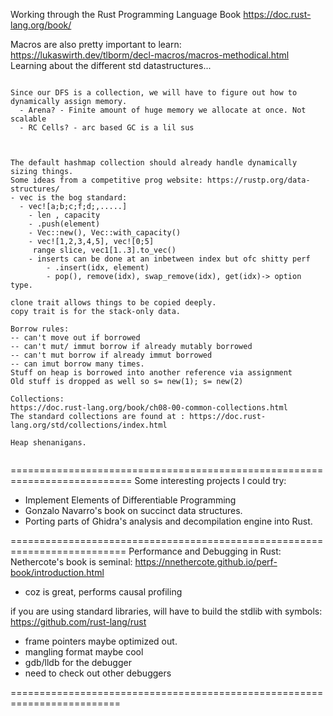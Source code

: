 Working through the Rust Programming Language Book
https://doc.rust-lang.org/book/





Macros are also pretty important to learn:
  https://lukaswirth.dev/tlborm/decl-macros/macros-methodical.html
Learning about the different std datastructures...
```

Since our DFS is a collection, we will have to figure out how to dynamically assign memory.
  - Arena? - Finite amount of huge memory we allocate at once. Not scalable
  - RC Cells? - arc based GC is a lil sus



The default hashmap collection should already handle dynamically sizing things.
Some ideas from a competitive prog website: https://rustp.org/data-structures/
- vec is the bog standard:
  - vec![a;b;c;f;d;,.....]
    - len , capacity
    - .push(element)
    - Vec::new(), Vec::with_capacity()
    - vec![1,2,3,4,5], vec![0;5]
     range slice, vec1[1..3].to_vec()
    - inserts can be done at an inbetween index but ofc shitty perf
        - .insert(idx, element)
        - pop(), remove(idx), swap_remove(idx), get(idx)-> option type.

clone trait allows things to be copied deeply.
copy trait is for the stack-only data.

Borrow rules:
-- can't move out if borrowed
-- can't mut/ immut borrow if already mutably borrowed
-- can't mut borrow if already immut borrowed
-- can imut borrow many times.
Stuff on heap is borrowed into another reference via assignment
Old stuff is dropped as well so s= new(1); s= new(2)

Collections:
https://doc.rust-lang.org/book/ch08-00-common-collections.html
The standard collections are found at : https://doc.rust-lang.org/std/collections/index.html

Heap shenanigans.


```

===========================================================================
Some interesting projects I could try:
- Implement Elements of Differentiable Programming
- Gonzalo Navarro's book on succinct data structures.
- Porting parts of Ghidra's analysis and decompilation engine into Rust.

==========================================================================
Performance and Debugging in Rust:
Nethercote's book is seminal: https://nnethercote.github.io/perf-book/introduction.html
- coz is great, performs causal profiling

if you are using standard libraries, will have to build the stdlib with symbols: https://github.com/rust-lang/rust
  - frame pointers maybe optimized out.
  - mangling format maybe cool
- gdb/lldb for the debugger
- need to check out other debuggers

=========================================================================
